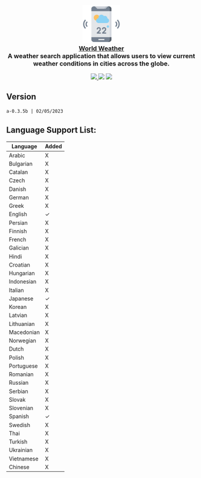<h3 align="center">
	<img src="https://raw.githubusercontent.com/fedetomassini/world-weather/main/public/web-icon512.png" width="100" alt="Logo"/><br/>
	<a href="https://github.com/fedetomassini/world-weather">World Weather</a><br/>
  <span>A weather search application that allows users to view current weather conditions in cities across the globe.</span>
</h3>

<p align="center">
    <a href="https://github.com/fedetomassini/world-weather/stargazers"><img src="https://img.shields.io/github/stars/fedetomassini/world-weather?colorA=363a4f&colorB=b7bdf8&style=for-the-badge"</a>
    <a href="https://github.com/fedetomassini/world-weather/issues"><img src="https://img.shields.io/github/issues/fedetomassini/world-weather?colorA=363a4f&colorB=f5a97f&style=for-the-badge"></a>
    <a href="https://github.com/fedetomassini/world-weather/contributors"><img src="https://img.shields.io/github/contributors/fedetomassini/world-weather?colorA=363a4f&colorB=a6da95&style=for-the-badge"></a>
</p>

## Version
```txt
a-0.3.5b | 02/05/2023
```
  
## Language Support List:
| Language         |   Added  |
|------------------|----------|
| Arabic           |    X     |
| Bulgarian        |    X     |
| Catalan          |    X     |
| Czech            |    X     |
| Danish           |    X     |
| German           |    X     |
| Greek            |    X     |
| English          |    ✓     |
| Persian          |    X     |
| Finnish          |    X     |
| French           |    X     |
| Galician         |    X     |
| Hindi            |    X     |
| Croatian         |    X     |
| Hungarian        |    X     |
| Indonesian       |    X     |
| Italian          |    X     |
| Japanese         |    ✓     |
| Korean           |    X     |
| Latvian          |    X     |
| Lithuanian       |    X     |
| Macedonian       |    X     |
| Norwegian        |    X     |
| Dutch            |    X     |
| Polish           |    X     |
| Portuguese       |    X     |
| Romanian         |    X     |
| Russian          |    X     |
| Serbian          |    X     |
| Slovak           |    X     |
| Slovenian        |    X     |
| Spanish          |    ✓     |
| Swedish          |    X     |
| Thai             |    X     |
| Turkish          |    X     |
| Ukrainian        |    X     |
| Vietnamese       |    X     |
| Chinese          |    X     |
